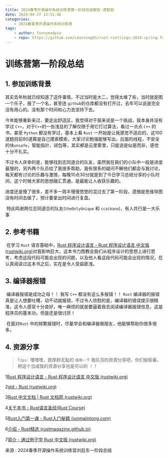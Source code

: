 ```yaml
---
title: 2024春季开源操作系统训练营第一阶段总结报告-谭智超
date: 2024-04-27 13:51:46
categories:
    - 2024春夏季开源操作系统训练营
tags:
    - author: funnymadpia
    - repo: https://github.com/LearningOS/rust-rustlings-2024-spring-funnymadpia
---
```



# 训练营第一阶段总结

## 1. 参加训练背景

​	其实去年秋就已经知道了这件事情，不过当时是大二，觉得太难了些，当时就是图一个乐子，报了一个名，甚至连 `github`的仓库都没有打开过，去年可以说是完全没有用心的。没有那个时间和心力去坚持下去。

​	今年能够重新来过，要走出舒适区，我觉得对于我来说是一个挑战，我本身并没有学过 `C++`，对于`C++`的一些浅显的了解仅限于用它打过算法，看过一点点 `C++` 的书，甚至 `Python` 都没有学过，基本上看 `Rust` 一开始是让我感觉不适应的，这100道题目前80道算是自己摸索模索，大家讨论勉强能够写出，后面的线程，不安全的块`unsafe`，智能指针，闭包等，其实都是云里雾里，只能说是似是而非，感觉十分不扎实。



​	不过令人庆幸的是，能够找到志同道合的队友，虽然我在我们的小队中一般是进度最慢的，另外两个队员给了我很多帮助，我有很多的疑问不解他们都会与我讨论，每天都有讨论的乐趣与激情，每晚10点30分就是到了今日学习总结分享的小队时间，这个时候大家的思想融汇贯通，是最能让人收获乐趣的。



​	进度还是慢了很多，差不多一周半慢慢悠悠的混过去了第一阶段，遗憾是思维导图没有时间去做了，预计要拿出时间进行复盘。

​	特此鸣谢两位志同道合的队友(`theOnlyUnique` 和 `ccaikano`)，有人共行是一大乐事



## 2. 参考书籍

​	在学习 `Rust` 语言基础中，[Rust 程序设计语言 - Rust 程序设计语言 中文版 (rustwiki.org)](https://rustwiki.org/zh-CN/book/title-page.html)对我影响巨大，这本书力图教会我们从程序设计的思想上进行思考，考虑这段代码可能会出现的问题，以及他人看这段代码可能会出现的情况，在认真阅读过这本书之后，实在是令人受益匪浅。





## 3. 编译器报错

​	编译器报错是成功之母！！ 我写 `C++` 都没有这么多报错！！ `Rust` 编译器的报错真是让人想要吐槽，动不动就报错，不过令人欣慰的是，编译器的错误提示很精准，这令人感官十分良好，唯一麻烦的就是要逼着我去阅读编译器报错信息，这是程序员的基本功，但是还是很讨厌！

​	在面对`Rust` 中的频繁报错时，尽量学会和编译器做朋友，他能够帮助你很多很多。



## 4. 资源分享

> `Tips:` 嘿嘿嘿，就厚颜无耻的 `借用一下` 我队员的资源分享吧，你们偷偷看，把这个当成我的资源分享也是可以的 ！！



1[Rust 程序设计语言 - Rust 程序设计语言 中文版 (rustwiki.org)](https://rustwiki.org/zh-CN/book/title-page.html)



2[std - Rust (rustwiki.org)](https://rustwiki.org/zh-CN/std/index.html)



3[Rust 中文文档 | Rust 文档网 (rustwiki.org)](https://rustwiki.org/docs/)



4[关于本书 - Rust语言圣经(Rust Course)](https://course.rs/about-book.html)



5[Rust入门第一课 - Rust入门秘籍 (junmajinlong.com)](https://rust-book.junmajinlong.com/ch1/00.html)



6[介绍 - Rust精选 (rustmagazine.github.io)](https://rustmagazine.github.io/rust_magazine_2021/index.html)



7[简介 - 通过例子学 Rust 中文版 (rustwiki.org)](https://rustwiki.org/zh-CN/rust-by-example/index.html)


来源 : 2024春季开源操作系统训练营刘启东一阶段总结